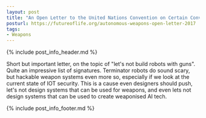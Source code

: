 ```yaml
---
layout: post
title: "An Open Letter to the United Nations Convention on Certain Conventional Weapons"
posturl: https://futureoflife.org/autonomous-weapons-open-letter-2017
tags:
- Weapons
---
```


{% include post_info_header.md %}

Short but important letter, on the topic of "let's not build robots with guns". Quite an impressive list of signatures. Terminator robots do sound scary, but hackable weapon systems even more so, especially if we look at the current state of IOT security. This is a cause even designers should push, let's not design systems that can be used for weapons, and even lets not design systems that can be used to create weaponised AI tech. 

<!--more-->{% include post_info_footer.md %}

